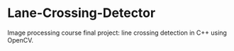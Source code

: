 # Lane-Crossing-Detector
Image processing course final project: line crossing detection in C++ using OpenCV.
